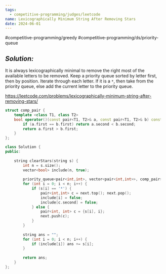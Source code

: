 ```yaml
---
tags:
  - competitive-programming/judges/leetcode
name: Lexicographically Minimum String After Removing Stars
date: 2024-06-01
---
```

#competitive-programming/greedy #competitive-programming/ds/priority-queue 
## _Solution:_
It is always lexicographically minimal to remove the right most of the available letters to be removed. Keep a priority queue sorted by letter first, then by position. Iterate through each letter. If it is a `*`, then take from the priority queue, else add the current letter to the priority queue.

https://leetcode.com/problems/lexicographically-minimum-string-after-removing-stars/
```cpp
struct comp_pair {
    template <class T1, class T2>
    bool operator()(const pair<T1, T2>& a, const pair<T1, T2>& b) const {
        if (a.first == b.first) return a.second < b.second;
        return a.first > b.first;
    }
};

class Solution {
public:
    
    string clearStars(string s) {
        int n = s.size();
        vector<bool> include(n, true);
        
        priority_queue<pair<int,int>, vector<pair<int,int>>, comp_pair> next;
        for (int i = 0; i < n; i++) {
            if (s[i] == '*') {
                pair<int,int> c = next.top(); next.pop();
                include[i] = false;
                include[c.second] = false;
            } else {
                pair<int, int> c = {s[i], i};
                next.push(c);
            }
        }
        
        string ans = "";
        for (int i = 0; i < n; i++) {
            if (include[i]) ans += s[i];
        }
        
        return ans;
    }
};
```